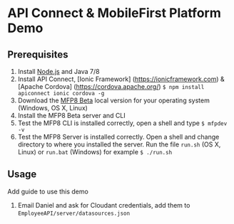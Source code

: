 # API Connect & MobileFirst Platform Demo

## Prerequisites
1. Install [Node.js](https://nodejs.org) and Java 7/8
2. Install API Connect, [Ionic Framework]
(https://ionicframework.com) & [Apache Cordova]
(https://cordova.apache.org/)
`$ npm install apiconnect ionic cordova -g`
3. Download the [MFP8 Beta](https://mobilefirstplatform.ibmcloud.com/beta/)
local version for your operating system (Windows, OS X, Linux)
4. Install the MFP8 Beta server and CLI
5. Test the MFP8 CLI is installed correctly, open a shell and type
`$ mfpdev -v`
6. Test the MFP8 Server is installed correctly. Open a shell and change
directory to where you installed the server. Run the file `run.sh` (OS X, Linux)
or `run.bat` (Windows) for example `$ ./run.sh`

## Usage

Add guide to use this demo

1. Email Daniel and ask for Cloudant credentials, add them to
`EmployeeAPI/server/datasources.json`
